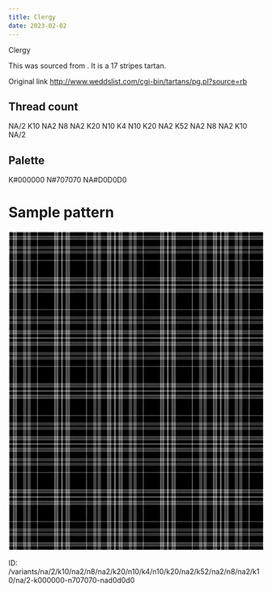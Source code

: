 ```yaml
---
title: Clergy
date: 2023-02-02
---
```

Clergy

This was sourced from <no value>.  It is a 17 stripes tartan.

Original link http://www.weddslist.com/cgi-bin/tartans/pg.pl?source=rb

## Thread count
NA/2 K10 NA2 N8 NA2 K20 N10 K4 N10 K20 NA2 K52 NA2 N8 NA2 K10 NA/2

## Palette
K#000000 N#707070 NA#D0D0D0

# Sample pattern

![Tartan detail](tartan.png "NA/2 K10 NA2 N8 NA2 K20 N10 K4 N10 K20 NA2 K52 NA2 N8 NA2 K10 NA/2 tartan")

ID: /variants/na/2/k10/na2/n8/na2/k20/n10/k4/n10/k20/na2/k52/na2/n8/na2/k10/na/2-k000000-n707070-nad0d0d0